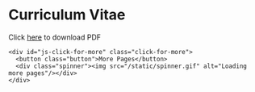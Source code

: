 # Curriculum Vitae

Click [here](https://github.com/lena-kilian/lena-kilian.github.io/raw/master/cv/LenaKilian_CV_20220228.pdf) to download PDF

<!DOCTYPE html>
<html data-color-mode="dark">
<body
  class="is-embedded"
  data-render-url="//viewscreen.githubusercontent.com"
  data-github-hostname="github.com"
  data-deploy-env="production"
  data-client-timeout-attempts="30"
>
  <div class="render-shell js-render-shell">
    <div class="pdf-container"
       data-file="https://raw.githubusercontent.com/lena-kilian/lena-kilian.github.io/d4cd3f632abde959136cb9db0ec6d70018734857/cv/LenaKilian_CV_20220228.pdf"
       data-bcmap-dir="//viewscreen.githubusercontent.com/pdf/"
       data-pdf-worker-js-path="/static/assets/pdf.worker-6df2cd619d902afa1886.js"
    ></div>

    <div id="js-click-for-more" class="click-for-more">
      <button class="button">More Pages</button>
      <div class="spinner"><img src="/static/spinner.gif" alt="Loading more pages"/></div>
    </div>
  </div>
</body>
</html>

